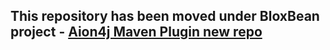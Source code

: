 ## This repository has been moved under BloxBean project - [Aion4j Maven Plugin new repo](https://github.com/bloxbean/aion4j-maven-plugin)


